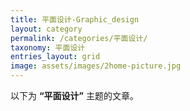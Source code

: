 ```yaml
---
title: 平面设计-Graphic_design
layout: category
permalink: /categories/平面设计/
taxonomy: 平面设计
entries_layout: grid
image: assets/images/2home-picture.jpg
---
```


以下为 **“平面设计”** 主题的文章。